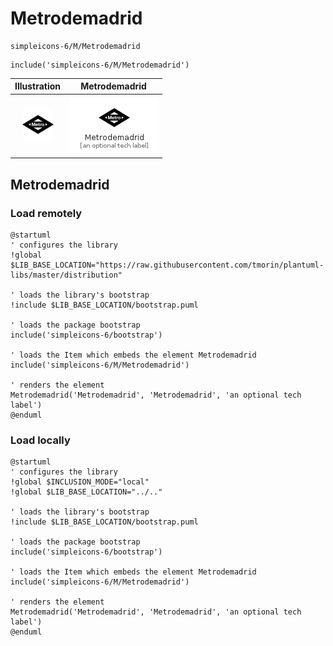 # Metrodemadrid


```text
simpleicons-6/M/Metrodemadrid
```

```text
include('simpleicons-6/M/Metrodemadrid')
```



| Illustration | Metrodemadrid |
| :---: | :---: |
| ![illustration for Illustration](../../simpleicons-6/M/Metrodemadrid.png) | ![illustration for Metrodemadrid](../../simpleicons-6/M/Metrodemadrid.Local.png) |




## Metrodemadrid

### Load remotely
```plantuml
@startuml
' configures the library
!global $LIB_BASE_LOCATION="https://raw.githubusercontent.com/tmorin/plantuml-libs/master/distribution"

' loads the library's bootstrap
!include $LIB_BASE_LOCATION/bootstrap.puml

' loads the package bootstrap
include('simpleicons-6/bootstrap')

' loads the Item which embeds the element Metrodemadrid
include('simpleicons-6/M/Metrodemadrid')

' renders the element
Metrodemadrid('Metrodemadrid', 'Metrodemadrid', 'an optional tech label')
@enduml
```

### Load locally
```plantuml
@startuml
' configures the library
!global $INCLUSION_MODE="local"
!global $LIB_BASE_LOCATION="../.."

' loads the library's bootstrap
!include $LIB_BASE_LOCATION/bootstrap.puml

' loads the package bootstrap
include('simpleicons-6/bootstrap')

' loads the Item which embeds the element Metrodemadrid
include('simpleicons-6/M/Metrodemadrid')

' renders the element
Metrodemadrid('Metrodemadrid', 'Metrodemadrid', 'an optional tech label')
@enduml
```

